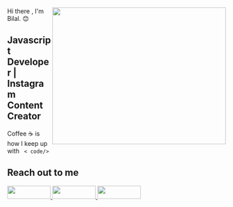 ### 
<img src="https://media.giphy.com/media/tNB5bIu3E5Z0EYEMP5/giphy.gif" align="right" width="400" height="315" > 
Hi there , I'm Bilal. 😊 

<pr></pr>


## Javascript Developer | Instagram Content Creator

Coffee ☕ is how I keep up with  <code> < code/></code>


## Reach out to me 


<a href="https://www.linkedin.com/in/bilal-k%C3%BC%C3%A7%C3%BCk-3529391a1/" rel ="nofollow" >
<img width ="100" height ="30" src="https://img.shields.io/badge/LinkedIn-0077B5?style=for-the-badge&logo=linkedin&logoColor=white ">
<a/>
  


<a href="https://www.youtube.com/channel/UCKEE4YqCmIWqpczk0L9WqYQ" rel ="nofollow" >
<img  width ="100" height ="30" src="https://img.shields.io/badge/YouTube-FF0000?style=for-the-badge&logo=youtube&logoColor=white ">
<a/>
  

  
<a href="https://www.instagram.com/info.programlama/" rel ="nofollow" >
<img  width ="100" height ="30" src="https://img.shields.io/badge/Instagram-E4405F?style=for-the-badge&logo=instagram&logoColor=white ">
<a/>
  
